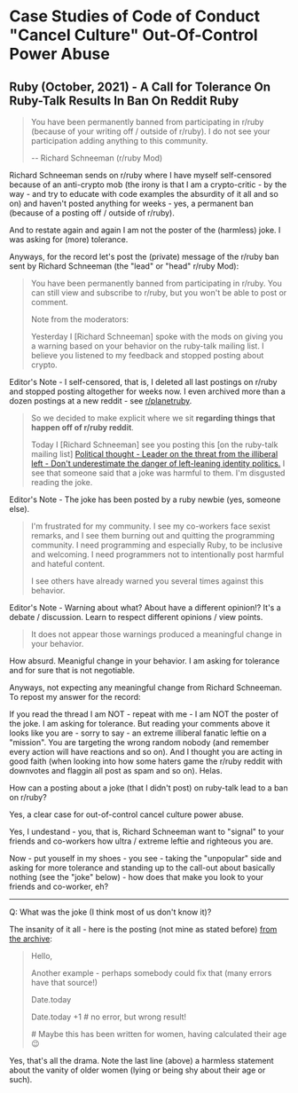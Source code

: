 # Case Studies of Code of Conduct "Cancel Culture" Out-Of-Control Power Abuse


## Ruby (October, 2021) - A Call for Tolerance On Ruby-Talk Results In Ban On Reddit Ruby

> You have been permanently banned from participating in r/ruby (because of your writing off / outside of r/ruby).
> I do not see your participation adding anything to this community.   
>
> -- Richard Schneeman (r/ruby Mod) 



Richard Schneeman sends on r/ruby where I have myself
self-censored because of an anti-crypto mob (the irony is that I am a
crypto-critic - by the way - and try to educate with code examples the
absurdity of it all and so on) and haven't posted anything for weeks -
yes, a permanent ban (because of a posting off / outside of r/ruby).

And to restate again and again I am not the poster of the
(harmless) joke. I was asking for (more) tolerance.


Anyways, for the record let's post the (private) message of the r/ruby ban sent by Richard Schneeman (the "lead" or "head" r/ruby Mod):

> You have been permanently banned from participating in r/ruby.
> You can still view and subscribe to r/ruby, but you won't be able
>  to post or comment.
>
> Note from the moderators:
>
> Yesterday I [Richard Schneeman] spoke with the mods on giving you a warning based on your
> behavior on the ruby-talk mailing list. I believe you listened to my feedback and
> stopped posting about crypto.  
 
Editor's Note - I self-censored, that is, I deleted all last postings on r/ruby and stopped posting altogether for weeks now.
I even archived more than a dozen postings at a new reddit - see [r/planetruby](https://old.reddit.com/r/planetruby/).

> So we decided to make explicit where we sit **regarding things that happen off of r/ruby reddit**.
>
> Today I [Richard Schneeman] see you posting this [on the ruby-talk mailing list]
> [Political thought - Leader on the threat from the illiberal left - Don't underestimate the danger of left-leaning identity politics.](https://rubytalk.org/t/political-thought-leader-on-the-threat-from-the-illiberal-left-don-t-underestimate-the-danger-of-left-leaning-identity-politics/75583) 
> I see that someone said that a joke was harmful to them. I'm disgusted reading the joke.

Editor's Note -  The joke has been posted by a ruby newbie (yes, someone else). 

> I'm frustrated for my community. I see my co-workers face sexist remarks, and I see them burning out and quitting the programming community. 
> I need programming and especially Ruby, to be inclusive and welcoming. I need programmers not to intentionally post harmful and hateful content.
>
> I see others have already warned you several times against this behavior.
  
Editor's Note - Warning about what? About have a different opinion!? 
It's a debate / discussion. Learn to respect different opinions / view points.

> It does not appear those warnings produced a meaningful
>  change in your behavior.




How absurd. Meanigful change in your behavior. I am asking for
tolerance and for sure that is not negotiable.

Anyways, not expecting any meaningful change from Richard
Schneeman. To repost my answer for the record:

If you read the thread I am NOT - repeat with me - I am NOT the poster of the
joke. I am asking for tolerance. But reading your
comments above it looks like you are - sorry to say - an extreme illiberal fanatic leftie on a "mission". You are targeting
the wrong random nobody (and remember every action will have reactions
and so on). And I thought you are acting in good faith (when looking into how some haters game the r/ruby reddit 
with downvotes and flaggin all post as spam and so on). Helas. 

How can a posting about a joke (that I didn't post) on ruby-talk lead to a ban on r/ruby?      

Yes, a clear case for out-of-control cancel culture power abuse.   

Yes, I undestand - you, that is, Richard Schneeman  want to "signal" to your friends and co-workers how ultra / extreme leftie and righteous 
you are. 

Now - put youself in my shoes - you see - taking the "unpopular" side and asking for more tolerance 
and standing up to the call-out about basically nothing (see the "joke" below) - how does that make you look
to your friends and co-worker, eh?  


----

Q: What was the joke (I think most of us don't know it)?

The insanity of it all - here is the posting (not mine as stated before) [from the archive](https://rubytalk.org/t/simple-operations/75577):

> Hello,
>
> Another example - perhaps somebody could fix that
> (many errors have that source!)
>
> Date.today
>
> Date.today +1 # no error, but wrong result!
>
> \# Maybe this has been written for women, having calculated their age :wink:


Yes, that's all the drama.
Note the last line (above) a harmless statement about the vanity of older women (lying or being shy about their age or such).  

